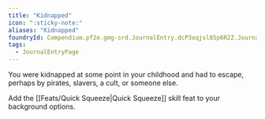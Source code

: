 ```yaml
---
title: "Kidnapped"
icon: ":sticky-note:"
aliases: "Kidnapped"
foundryId: Compendium.pf2e.gmg-srd.JournalEntry.dcP3oqjsl85p6R2Z.JournalEntryPage.iAwykPORJGN5hePL
tags:
  - JournalEntryPage
---
```

You were kidnapped at some point in your childhood and had to escape, perhaps by pirates, slavers, a cult, or someone else.

Add the [[Feats/Quick Squeeze|Quick Squeeze]] skill feat to your background options.
